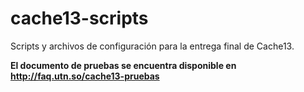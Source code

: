 # cache13-scripts

Scripts y archivos de configuración para la entrega final de Cache13.

**El documento de pruebas se encuentra disponible en http://faq.utn.so/cache13-pruebas**
